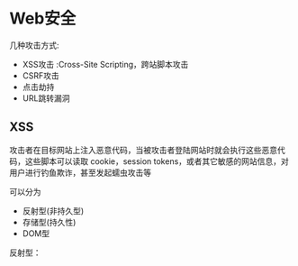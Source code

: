 # Web安全

几种攻击方式: 
- XSS攻击 :Cross-Site Scripting，跨站脚本攻击
- CSRF攻击
- 点击劫持
- URL跳转漏洞

## XSS
攻击者在目标网站上注入恶意代码，当被攻击者登陆网站时就会执行这些恶意代码，这些脚本可以读取 cookie，session tokens，或者其它敏感的网站信息，对用户进行钓鱼欺诈，甚至发起蠕虫攻击等

可以分为
- 反射型(非持久型)
- 存储型(持久性)
- DOM型

反射型：
